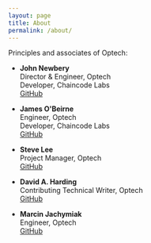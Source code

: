 ```yaml
---
layout: page
title: About
permalink: /about/
---
```

Principles and associates of Optech:

- **John Newbery**
  <br>Director & Engineer, Optech
  <br>Developer, Chaincode Labs
  <br>[GitHub][jnewbery github]

- **James O'Beirne**<br>Engineer, Optech
  <br>Developer, Chaincode Labs
  <br>[GitHub][jamesob github]

- **Steve Lee**
  <br>Project Manager, Optech
  <br>[GitHub][moneyball github]

- **David A. Harding**
  <br>Contributing Technical Writer, Optech
  <br>[GitHub][harding github]

- **Marcin Jachymiak**
  <br>Engineer, Optech
  <br>[GitHub][marcinja github]

[jnewbery github]: https://github.com/jnewbery
[jamesob github]: https://github.com/jamesob
[moneyball github]: https://github.com/moneyball
[harding github]: https://github.com/harding
[marcinja github]: https://github.com/marcinja
